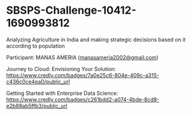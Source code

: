 # SBSPS-Challenge-10412-1690993812
Analyzing Agriculture in India and making strategic decisions based on it according to population

Participant: MANAS AMERIA (manasameria2002@gmail.com) 

Journey to Cloud: Envisioning Your Solution:
https://www.credly.com/badges/7a0e25c6-804e-409c-a315-c436c0ce4ea0/public_url

Getting Started with Enterprise Data Science:
https://www.credly.com/badges/c261bdd2-a074-4bde-8cd8-e2b88ab5ffb3/public_url
